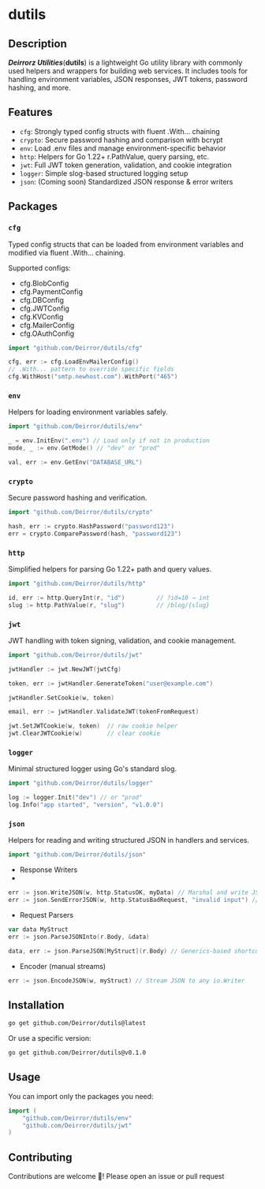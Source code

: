 # dutils

Description
-

***Deirrorz Utilities***(**dutils**) is a lightweight Go utility library with commonly used helpers and wrappers for building web services. It includes tools for handling environment variables, JSON responses, JWT tokens, password hashing, and more.

## Features

- `cfg`: Strongly typed config structs with fluent .With... chaining
- `crypto`: Secure password hashing and comparison with bcrypt
- `env`: Load .env files and manage environment-specific behavior
- `http`: Helpers for Go 1.22+ r.PathValue, query parsing, etc.
- `jwt`: Full JWT token generation, validation, and cookie integration
- `logger`: Simple slog-based structured logging setup
- `json`: (Coming soon) Standardized JSON response & error writers

## Packages

### `cfg`

Typed config structs that can be loaded from environment variables and modified via fluent .With... chaining.

Supported configs:
- cfg.BlobConfig
- cfg.PaymentConfig
- cfg.DBConfig
- cfg.JWTConfig
- cfg.KVConfig
- cfg.MailerConfig
- cfg.OAuthConfig

```go
import "github.com/Deirror/dutils/cfg"

cfg, err := cfg.LoadEnvMailerConfig()
// .With... pattern to override specific fields
cfg.WithHost("smtp.newhost.com").WithPort("465")
```

### `env`

Helpers for loading environment variables safely.

```go
import "github.com/Deirror/dutils/env"

_ = env.InitEnv(".env") // Load only if not in production
mode, _ := env.GetMode() // "dev" or "prod"

val, err := env.GetEnv("DATABASE_URL")
```

### `crypto`

Secure password hashing and verification.

```go
import "github.com/Deirror/dutils/crypto"

hash, err := crypto.HashPassword("password123")
err = crypto.ComparePassword(hash, "password123")
```

### `http`

Simplified helpers for parsing Go 1.22+ path and query values.

```go
import "github.com/Deirror/dutils/http"

id, err := http.QueryInt(r, "id")         // ?id=10 → int
slug := http.PathValue(r, "slug")         // /blog/{slug}
```

### `jwt`

JWT handling with token signing, validation, and cookie management.

```go
import "github.com/Deirror/dutils/jwt"

jwtHandler := jwt.NewJWT(jwtCfg)

token, err := jwtHandler.GenerateToken("user@example.com")

jwtHandler.SetCookie(w, token)

email, err := jwtHandler.ValidateJWT(tokenFromRequest)

jwt.SetJWTCookie(w, token)  // raw cookie helper
jwt.ClearJWTCookie(w)       // clear cookie
```

### `logger`

Minimal structured logger using Go's standard slog.

```go
import "github.com/Deirror/dutils/logger"

log := logger.Init("dev") // or "prod"
log.Info("app started", "version", "v1.0.0")
```

### `json`

Helpers for reading and writing structured JSON in handlers and services.

```go
import "github.com/Deirror/dutils/json"
```
- Response Writers
- 
```go
err := json.WriteJSON(w, http.StatusOK, myData) // Marshal and write JSON
err := json.SendErrorJSON(w, http.StatusBadRequest, "invalid input") // {"error": "..."}
```

- Request Parsers

```go
var data MyStruct
err := json.ParseJSONInto(r.Body, &data)

data, err := json.ParseJSON[MyStruct](r.Body) // Generics-based shortcut
```

- Encoder (manual streams)

```go
err := json.EncodeJSON(w, myStruct) // Stream JSON to any io.Writer
```

## Installation
```bash
go get github.com/Deirror/dutils@latest
```

Or use a specific version:

```bash
go get github.com/Deirror/dutils@v0.1.0
```

## Usage

You can import only the packages you need:

```go
import (
    "github.com/Deirror/dutils/env"
    "github.com/Deirror/dutils/jwt"
)
```

## Contributing

Contributions are welcome 🤝! Please open an issue or pull request
